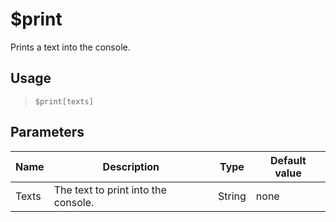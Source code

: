 # $print
Prints a text into the console.
## Usage
> `$print[texts]`
## Parameters
| Name  |             Description             |  Type  | Default value |
|-------|-------------------------------------|--------|---------------|
| Texts | The text to print into the console. | String | none          |
